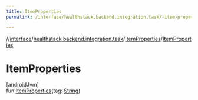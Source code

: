 ```yaml
---
title: ItemProperties
permalink: /interface/healthstack.backend.integration.task/-item-properties/-item-properties.html

---
```

//[interface](/bi_interface.html)/[healthstack.backend.integration.task](../index.html)/[ItemProperties](index.html)/[ItemProperties](-item-properties.html)



# ItemProperties



[androidJvm]\
fun [ItemProperties](-item-properties.html)(tag: [String](https://kotlinlang.org/api/latest/jvm/stdlib/kotlin/-string/index.html))




